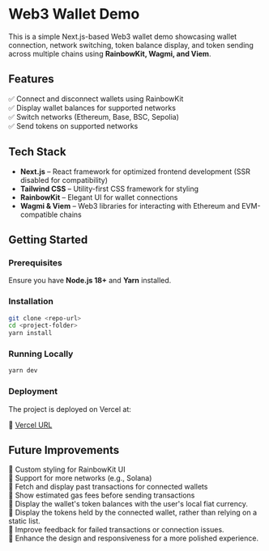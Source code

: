# Web3 Wallet Demo

This is a simple Next.js-based Web3 wallet demo showcasing wallet connection, network switching, token balance display,
and token sending across multiple chains using **RainbowKit, Wagmi, and Viem**.

## Features

✅ Connect and disconnect wallets using RainbowKit  
✅ Display wallet balances for supported networks  
✅ Switch networks (Ethereum, Base, BSC, Sepolia)  
✅ Send tokens on supported networks

## Tech Stack

- **Next.js** – React framework for optimized frontend development (SSR disabled for compatibility)
- **Tailwind CSS** – Utility-first CSS framework for styling
- **RainbowKit** – Elegant UI for wallet connections
- **Wagmi & Viem** – Web3 libraries for interacting with Ethereum and EVM-compatible chains

## Getting Started

### Prerequisites

Ensure you have **Node.js 18+** and **Yarn** installed.

### Installation

```sh
git clone <repo-url>
cd <project-folder>
yarn install
```

### Running Locally

```sh
yarn dev
```

### Deployment

The project is deployed on Vercel at:

🔗 [Vercel URL](https://wallet-tracker-cle79tyfp-dereks-projects-1fc98dac.vercel.app)

## Future Improvements

🔹 Custom styling for RainbowKit UI  
🔹 Support for more networks (e.g., Solana)  
🔹 Fetch and display past transactions for connected wallets  
🔹 Show estimated gas fees before sending transactions  
🔹 Display the wallet's token balances with the user's local fiat currency.  
🔹 Display the tokens held by the connected wallet, rather than relying on a static list.  
🔹 Improve feedback for failed transactions or connection issues.  
🔹 Enhance the design and responsiveness for a more polished experience.

